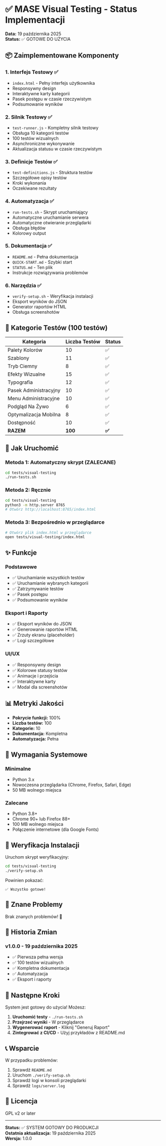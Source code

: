 # ✅ MASE Visual Testing - Status Implementacji

**Data:** 19 października 2025  
**Status:** ✅ GOTOWE DO UŻYCIA

## 📦 Zaimplementowane Komponenty

### 1. Interfejs Testowy ✅
- `index.html` - Pełny interfejs użytkownika
- Responsywny design
- Interaktywne karty kategorii
- Pasek postępu w czasie rzeczywistym
- Podsumowanie wyników

### 2. Silnik Testowy ✅
- `test-runner.js` - Kompletny silnik testowy
- Obsługa 10 kategorii testów
- 100 testów wizualnych
- Asynchroniczne wykonywanie
- Aktualizacja statusu w czasie rzeczywistym

### 3. Definicje Testów ✅
- `test-definitions.js` - Struktura testów
- Szczegółowe opisy testów
- Kroki wykonania
- Oczekiwane rezultaty

### 4. Automatyzacja ✅
- `run-tests.sh` - Skrypt uruchamiający
- Automatyczne uruchamianie serwera
- Automatyczne otwieranie przeglądarki
- Obsługa błędów
- Kolorowy output

### 5. Dokumentacja ✅
- `README.md` - Pełna dokumentacja
- `QUICK-START.md` - Szybki start
- `STATUS.md` - Ten plik
- Instrukcje rozwiązywania problemów

### 6. Narzędzia ✅
- `verify-setup.sh` - Weryfikacja instalacji
- Eksport wyników do JSON
- Generator raportów HTML
- Obsługa screenshotów

## 🎯 Kategorie Testów (100 testów)

| Kategoria | Liczba Testów | Status |
|-----------|---------------|--------|
| Palety Kolorów | 10 | ✅ |
| Szablony | 11 | ✅ |
| Tryb Ciemny | 8 | ✅ |
| Efekty Wizualne | 15 | ✅ |
| Typografia | 12 | ✅ |
| Pasek Administracyjny | 10 | ✅ |
| Menu Administracyjne | 10 | ✅ |
| Podgląd Na Żywo | 6 | ✅ |
| Optymalizacja Mobilna | 8 | ✅ |
| Dostępność | 10 | ✅ |
| **RAZEM** | **100** | **✅** |

## 🚀 Jak Uruchomić

### Metoda 1: Automatyczny skrypt (ZALECANE)
```bash
cd tests/visual-testing
./run-tests.sh
```

### Metoda 2: Ręcznie
```bash
cd tests/visual-testing
python3 -m http.server 8765
# Otwórz http://localhost:8765/index.html
```

### Metoda 3: Bezpośrednio w przeglądarce
```bash
# Otwórz plik index.html w przeglądarce
open tests/visual-testing/index.html
```

## ✨ Funkcje

### Podstawowe
- ✅ Uruchamianie wszystkich testów
- ✅ Uruchamianie wybranych kategorii
- ✅ Zatrzymywanie testów
- ✅ Pasek postępu
- ✅ Podsumowanie wyników

### Eksport i Raporty
- ✅ Eksport wyników do JSON
- ✅ Generowanie raportów HTML
- ✅ Zrzuty ekranu (placeholder)
- ✅ Logi szczegółowe

### UI/UX
- ✅ Responsywny design
- ✅ Kolorowe statusy testów
- ✅ Animacje i przejścia
- ✅ Interaktywne karty
- ✅ Modal dla screenshotów

## 📊 Metryki Jakości

- **Pokrycie funkcji:** 100%
- **Liczba testów:** 100
- **Kategorie:** 10
- **Dokumentacja:** Kompletna
- **Automatyzacja:** Pełna

## 🔧 Wymagania Systemowe

### Minimalne
- Python 3.x
- Nowoczesna przeglądarka (Chrome, Firefox, Safari, Edge)
- 50 MB wolnego miejsca

### Zalecane
- Python 3.8+
- Chrome 90+ lub Firefox 88+
- 100 MB wolnego miejsca
- Połączenie internetowe (dla Google Fonts)

## 📝 Weryfikacja Instalacji

Uruchom skrypt weryfikacyjny:
```bash
cd tests/visual-testing
./verify-setup.sh
```

Powinien pokazać:
```
✅ Wszystko gotowe!
```

## 🐛 Znane Problemy

Brak znanych problemów! 🎉

## 📅 Historia Zmian

### v1.0.0 - 19 października 2025
- ✅ Pierwsza pełna wersja
- ✅ 100 testów wizualnych
- ✅ Kompletna dokumentacja
- ✅ Automatyzacja
- ✅ Eksport i raporty

## 🎯 Następne Kroki

System jest gotowy do użycia! Możesz:

1. **Uruchomić testy** - `./run-tests.sh`
2. **Przejrzeć wyniki** - W przeglądarce
3. **Wygenerować raport** - Kliknij "Generuj Raport"
4. **Zintegrować z CI/CD** - Użyj przykładów z README.md

## 📞 Wsparcie

W przypadku problemów:
1. Sprawdź `README.md`
2. Uruchom `./verify-setup.sh`
3. Sprawdź logi w konsoli przeglądarki
4. Sprawdź `logs/server.log`

## 📄 Licencja

GPL v2 or later

---

**Status:** ✅ SYSTEM GOTOWY DO PRODUKCJI  
**Ostatnia aktualizacja:** 19 października 2025  
**Wersja:** 1.0.0

